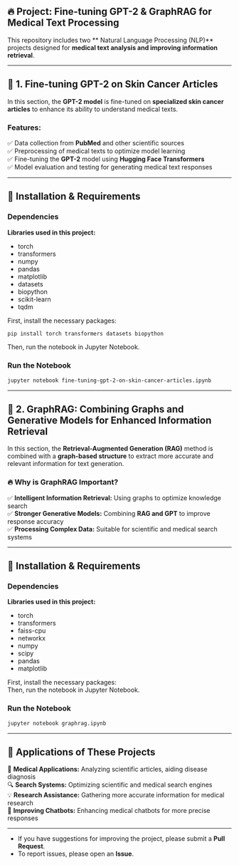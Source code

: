 ## 🔥 Project: Fine-tuning GPT-2 & GraphRAG for Medical Text Processing  

This repository includes two ** Natural Language Processing (NLP)** projects designed for **medical text analysis and improving information retrieval**.  

---

## 📌 **1. Fine-tuning GPT-2 on Skin Cancer Articles**  

In this section, the **GPT-2 model** is fine-tuned on **specialized skin cancer articles** to enhance its ability to understand medical texts.  

### **Features:**  
✅ Data collection from **PubMed** and other scientific sources  
✅ Preprocessing of medical texts to optimize model learning  
✅ Fine-tuning the **GPT-2** model using **Hugging Face Transformers**  
✅ Model evaluation and testing for generating medical text responses  

---

## 🔧 Installation & Requirements  

### Dependencies  
**Libraries used in this project:**  
- torch
- transformers
- numpy
- pandas
- matplotlib
- datasets
- biopython
- scikit-learn
- tqdm

First, install the necessary packages:  
```bash
pip install torch transformers datasets biopython
```  
Then, run the notebook in Jupyter Notebook.  
### Run the Notebook  
```bash
jupyter notebook fine-tuning-gpt-2-on-skin-cancer-articles.ipynb

```

---

## 📌 **2. GraphRAG: Combining Graphs and Generative Models for Enhanced Information Retrieval**  

In this section, the **Retrieval-Augmented Generation (RAG)** method is combined with a **graph-based structure** to extract more accurate and relevant information for text generation.  

### 🔥 **Why is GraphRAG Important?**  
✅ **Intelligent Information Retrieval:** Using graphs to optimize knowledge search  
✅ **Stronger Generative Models:** Combining **RAG and GPT** to improve response accuracy  
✅ **Processing Complex Data:** Suitable for scientific and medical search systems  
 

---

## 🔧 Installation & Requirements  

### Dependencies  
**Libraries used in this project:**  
- torch
- transformers
- faiss-cpu
- networkx
- numpy
- scipy
- pandas
- matplotlib

First, install the necessary packages:   
Then, run the notebook in Jupyter Notebook.  
### Run the Notebook  
```bash
jupyter notebook graphrag.ipynb

```

---


## 🎯 **Applications of These Projects**  

🔬 **Medical Applications:** Analyzing scientific articles, aiding disease diagnosis  
🔍 **Search Systems:** Optimizing scientific and medical search engines  
💡 **Research Assistance:** Gathering more accurate information for medical research  
🤖 **Improving Chatbots:** Enhancing medical chatbots for more precise responses  

---

- If you have suggestions for improving the project, please submit a **Pull Request**.  
- To report issues, please open an **Issue**.  




